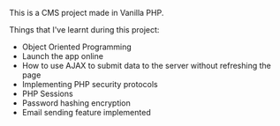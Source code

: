 This is a CMS project made in Vanilla PHP.

Things that I've learnt during this project: 

 - Object Oriented Programming
 - Launch the app online
 - How to use AJAX to submit data to the server without refreshing the page
 - Implementing PHP security protocols
 - PHP Sessions
 - Password hashing encryption
 - Email sending feature implemented
   
